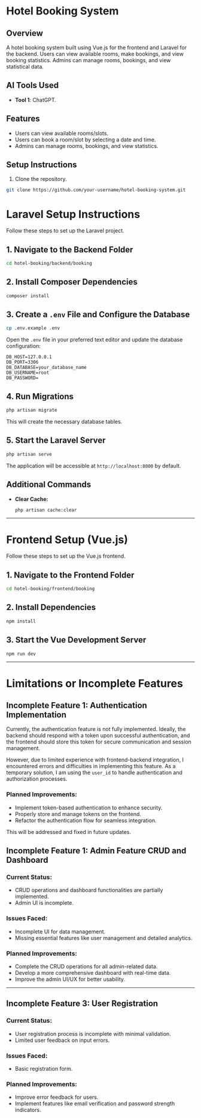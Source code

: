 # Hotel Booking System

## Overview
A hotel booking system built using Vue.js for the frontend and Laravel for the backend. Users can view available rooms, make bookings, and view booking statistics. Admins can manage rooms, bookings, and view statistical data.

## AI Tools Used
- **Tool 1**: ChatGPT.

## Features
- Users can view available rooms/slots.
- Users can book a room/slot by selecting a date and time.
- Admins can manage rooms, bookings, and view statistics.
  
## Setup Instructions

1. Clone the repository.

```bash
git clone https://github.com/your-username/hotel-booking-system.git
```

# Laravel Setup Instructions

Follow these steps to set up the Laravel project.

## 1. Navigate to the Backend Folder

```bash
cd hotel-booking/backend/booking
```

## 2. Install Composer Dependencies

```bash
composer install
```

## 3. Create a `.env` File and Configure the Database

```bash
cp .env.example .env
```

Open the `.env` file in your preferred text editor and update the database configuration:

```env
DB_HOST=127.0.0.1
DB_PORT=3306
DB_DATABASE=your_database_name
DB_USERNAME=root
DB_PASSWORD=
```

## 4. Run Migrations

```bash
php artisan migrate
```

This will create the necessary database tables.

## 5. Start the Laravel Server

```bash
php artisan serve
```

The application will be accessible at `http://localhost:8000` by default.

## Additional Commands

- **Clear Cache:**
  ```bash
  php artisan cache:clear
  ```

---

  
# Frontend Setup (Vue.js)

Follow these steps to set up the Vue.js frontend.

## 1. Navigate to the Frontend Folder

```bash
cd hotel-booking/frontend/booking
```

## 2. Install Dependencies

```bash
npm install
```

## 3. Start the Vue Development Server

```bash
npm run dev
```

--- 


# Limitations or Incomplete Features

## Incomplete Feature 1: Authentication Implementation

Currently, the authentication feature is not fully implemented. Ideally, the backend should respond with a token upon successful authentication, and the frontend should store this token for secure communication and session management.

However, due to limited experience with frontend-backend integration, I encountered errors and difficulties in implementing this feature. As a temporary solution, I am using the `user_id` to handle authentication and authorization processes.

### Planned Improvements:
- Implement token-based authentication to enhance security.
- Properly store and manage tokens on the frontend.
- Refactor the authentication flow for seamless integration.

This will be addressed and fixed in future updates.

## Incomplete Feature 1: Admin Feature CRUD and Dashboard
### Current Status:
- CRUD operations and dashboard functionalities are partially implemented.
- Admin UI is incomplete.

### Issues Faced:
- Incomplete UI for data management.
- Missing essential features like user management and detailed analytics.

### Planned Improvements:
- Complete the CRUD operations for all admin-related data.
- Develop a more comprehensive dashboard with real-time data.
- Improve the admin UI/UX for better usability.

---

## Incomplete Feature 3: User Registration
### Current Status:
- User registration process is incomplete with minimal validation.
- Limited user feedback on input errors.

### Issues Faced:
- Basic registration form.

### Planned Improvements:
- Improve error feedback for users.
- Implement features like email verification and password strength indicators.





   



